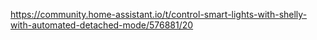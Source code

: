 https://community.home-assistant.io/t/control-smart-lights-with-shelly-with-automated-detached-mode/576881/20
